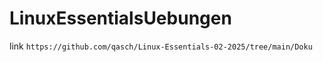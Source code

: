 # LinuxEssentialsUebungen
link 
```https://github.com/qasch/Linux-Essentials-02-2025/tree/main/Doku```
